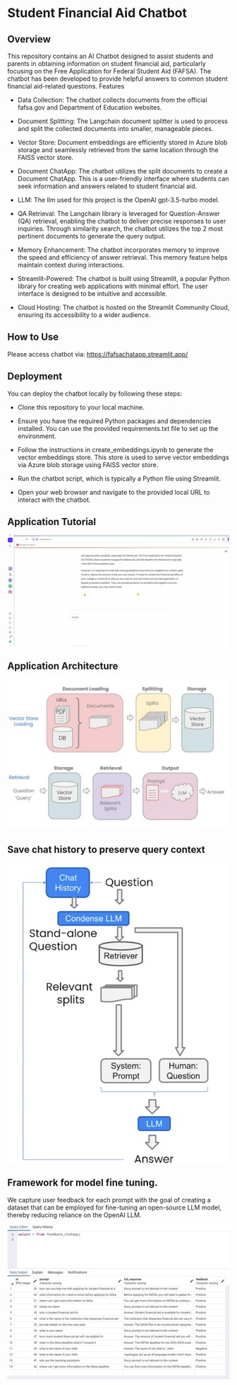 # Student Financial Aid Chatbot
## Overview

This repository contains an AI Chatbot designed to assist students and parents in obtaining information on student financial aid, particularly focusing on the Free Application for Federal Student Aid (FAFSA). The chatbot has been developed to provide helpful answers to common student financial aid-related questions.
Features

* Data Collection: The chatbot collects documents from the official fafsa.gov and Department of Education websites.

* Document Splitting: The Langchain document splitter is used to process and split the collected documents into smaller, manageable pieces.

* Vector Store: Document embeddings are efficiently stored in Azure blob storage and seamlessly retrieved from the same location through the FAISS vector store.

* Document ChatApp: The chatbot utilizes the split documents to create a Document ChatApp. This is a user-friendly interface where students can seek information and answers related to student financial aid.

* LLM: The llm used for this project is the OpenAI gpt-3.5-turbo model.

* QA Retrieval: The Langchain library is leveraged for Question-Answer (QA) retrieval, enabling the chatbot to deliver precise responses to user inquiries. Through similarity search, the chatbot utilizes the top 2 most pertinent documents to generate the query output.

* Memory Enhancement: The chatbot incorporates memory to improve the speed and efficiency of answer retrieval. This memory feature helps maintain context during interactions.

* Streamlit-Powered: The chatbot is built using Streamlit, a popular Python library for creating web applications with minimal effort. The user interface is designed to be intuitive and accessible.

* Cloud Hosting: The chatbot is hosted on the Streamlit Community Cloud, ensuring its accessibility to a wider audience.

## How to Use

Please access chatbot via: https://fafsachatapp.streamlit.app/

## Deployment

You can deploy the chatbot locally by following these steps:

* Clone this repository to your local machine.

* Ensure you have the required Python packages and dependencies installed. You can use the provided requirements.txt file to set up the environment.

* Follow the instructions in create_embeddings.ipynb to generate the vector embeddings store. This store is used to serve vector embeddings via Azure blob storage using FAISS vector store.

* Run the chatbot script, which is typically a Python file using Streamlit.

* Open your web browser and navigate to the provided local URL to interact with the chatbot.


## Application Tutorial
![Image Description](https://github.com/saldanhad/fafsachatbot/blob/main/miscellaneous/app_tutorial.gif?raw=true)

## Application Architecture
![Image Description](https://github.com/saldanhad/fafsachatbot/blob/main/miscellaneous/app%20workflow.jpg?raw=true)

## Save chat history to preserve query context
![Image Description](https://github.com/saldanhad/fafsachatbot/blob/main/miscellaneous/conversional%20chain%20with%20memory.png)

## Framework for model fine tuning. 
We capture user feedback for each prompt with the goal of creating a dataset that can be employed for fine-tuning an open-source LLM model, thereby reducing reliance on the OpenAI LLM.

![Image Description](https://github.com/saldanhad/fafsachatbot/blob/main/miscellaneous/feedbacktodb.jpg?raw=true)

